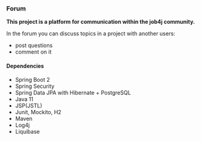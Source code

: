 ### Forum

**This project is a platform for communication within the job4j community.**

In the forum you can discuss topics in a project with another users:
* post questions
* comment on it

#### Dependencies

* Spring Boot 2 
* Spring Security
* Spring Data JPA with Hibernate + PostgreSQL
* Java 11
* JSP(JSTL)
* Junit, Mockito, H2
* Maven
* Log4j
* Liquibase

